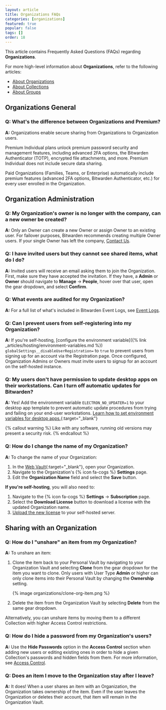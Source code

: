 ```yaml
---
layout: article
title: Organizations FAQs
categories: [organizations]
featured: true
popular: false
tags: []
order: 18
---
```


This article contains Frequently Asked Questions (FAQs) regarding **Organizations**.

For more high-level information about **Organizations**, refer to the following articles:
- [About Organizations](https://bitwarden.com/help/article/about-organizations/)
- [About Collections](https://bitwarden.com/help/article/about-collections/)
- [About Groups](https://bitwarden.com/help/article/about-groups/)

## Organizations General

### Q: What's the difference between Organizations and Premium?

**A:** Organizations enable secure sharing from Organizations to Organization users.

Premium Individual plans unlock premium password security and management features, including advanced 2FA options, the Bitwarden Authenticator (TOTP), encrypted file attachments, and more. Premium Individual does not include secure data sharing.

Paid Organizations (Families, Teams, or Enterprise) automatically include premium features (advanced 2FA options, Bitwarden Authenticator, etc.) for every user enrolled in the Organization.

## Organization Administration

### Q: My Organization's owner is no longer with the company, can a new owner be created?

**A:** Only an Owner can create a new Owner or assign Owner to an existing user. For failover purposes, Bitwarden recommends creating multiple Owner users. If your single Owner has left the company, [Contact Us](https://bitwarden.com/contact).

### Q: I have invited users but they cannot see shared items, what do I do?

**A:** Invited users will receive an email asking them to join the Organization. First, make sure they have accepted the invitation. If they have, a **Admin** or **Owner** should navigate to **Manage** &rarr; **People**, hover over that user, open the gear dropdown, and select **Confirm**.

### Q: What events are audited for my Organization?

**A:** For a full list of what's included in Bitwarden Event Logs, see [Event Logs](https://bitwarden.com/help/article/event-logs/).

### Q: Can I prevent users from self-registering into my Organization?

**A:** If you're self-hosting, [configure the environment variable]({% link _articles/hosting/environment-variables.md %}) `globalSettings__disableUserRegistration=` to `true` to prevent users from signing up for an account via the Registration page. Once configured, Organization Admins or Owners must invite users to signup for an account on the self-hosted instance.

### Q: My users don't have permission to update desktop apps on their workstations. Can I turn off automatic updates for Bitwarden?

**A:** Yes! Add the environment variable `ELECTRON_NO_UPDATER=1` to your desktop app template to prevent automatic update procedures from trying and failing on your end-user workstations. [Learn how to set environment variables for desktop apps.](https://www.twilio.com/blog/2017/01/how-to-set-environment-variables.html){:target="\_blank"}

{% callout warning %}
Like with any software, running old versions may present a security risk.
{% endcallout %}

### Q: How do I change the name of my Organization?

**A:** To change the name of your Organization:

1. In the [Web Vault](https://vault.bitwarden.com){:target="\_blank"}, open your Organization.
2. Navigate to the Organization's {% icon fa-cogs %} **Settings** page.
3. Edit the **Organization Name** field and select the **Save** button.

**If you're self-hosting**, you will also need to:
1. Navigate to the {% icon fa-cogs %} **Settings** &rarr; **Subscription** page.
2. Select the **Download License** button to download a license with the updated Organization name.
3. [Upload the new license]({{site.baseurl}}/article/licensing-on-premise/#organization-license) to your self-hosted server.

## Sharing with an Organization

### Q: How do I "unshare" an item from my Organization?

**A:** To unshare an item:
  1. Clone the item back to your Personal Vault by navigating to your Organization Vault and selecting **Clone** from the gear dropdown for the item you want to clone. Only users with User Type **Admin** or higher can only clone items into their Personal Vault by changing the **Ownership** setting.

     {% image organizations/clone-org-item.png %}
2. Delete the item from the Organization Vault by selecting **Delete** from the same gear dropdown.

Alternatively, you can unshare items by moving them to a different Collection with higher Access Control restrictions.

### Q: How do I hide a password from my Organization's users?

**A:** Use the **Hide Passwords** option in the **Access Control** section when adding new users or editing existing ones in order to hide a given Collection's passwords and hidden fields from them. For more information, see [Access Control](https://bitwarden.com/help/article/user-types-access-control/#access-control).

### Q: Does an item I move to the Organization stay after I leave?

**A:** It does! When a user shares an item with an Organization, the Organization takes ownership of the item. Even if the user leaves the Organization or deletes their account, that item will remain in the Organization Vault.
